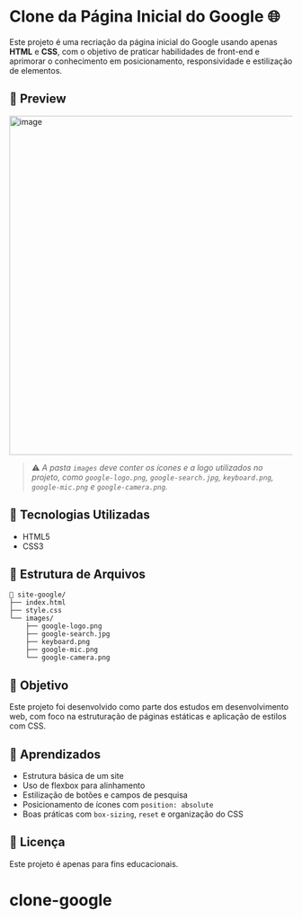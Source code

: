 # Clone da Página Inicial do Google 🌐

Este projeto é uma recriação da página inicial do Google usando apenas **HTML** e **CSS**, com o objetivo de praticar habilidades de front-end e aprimorar o conhecimento em posicionamento, responsividade e estilização de elementos.

## 📸 Preview
<img width="1365" height="604" alt="image" src="https://github.com/user-attachments/assets/120ec365-060a-41aa-b6f4-686f395f07d2" />



> ⚠️ *A pasta `images` deve conter os ícones e a logo utilizados no projeto, como `google-logo.png`, `google-search.jpg`, `keyboard.png`, `google-mic.png` e `google-camera.png`.*

## 🚀 Tecnologias Utilizadas

- HTML5
- CSS3

## 📁 Estrutura de Arquivos

```
📁 site-google/
├── index.html
├── style.css
└── images/
    ├── google-logo.png
    ├── google-search.jpg
    ├── keyboard.png
    ├── google-mic.png
    └── google-camera.png
```

## 📌 Objetivo

Este projeto foi desenvolvido como parte dos estudos em desenvolvimento web, com foco na estruturação de páginas estáticas e aplicação de estilos com CSS.

## 🧠 Aprendizados

- Estrutura básica de um site
- Uso de flexbox para alinhamento
- Estilização de botões e campos de pesquisa
- Posicionamento de ícones com `position: absolute`
- Boas práticas com `box-sizing`, `reset` e organização do CSS

## 📄 Licença

Este projeto é apenas para fins educacionais.
# clone-google
